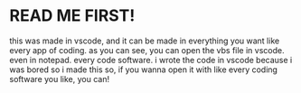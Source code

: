 # READ ME FIRST!
this was made in vscode, and it can be made in everything you want like every app of coding.
as you can see, you can open the vbs file in vscode. even in notepad. every code software.
i wrote the code in vscode because i was bored so i made this
so, if you wanna open it with like every coding software you like, you can!
